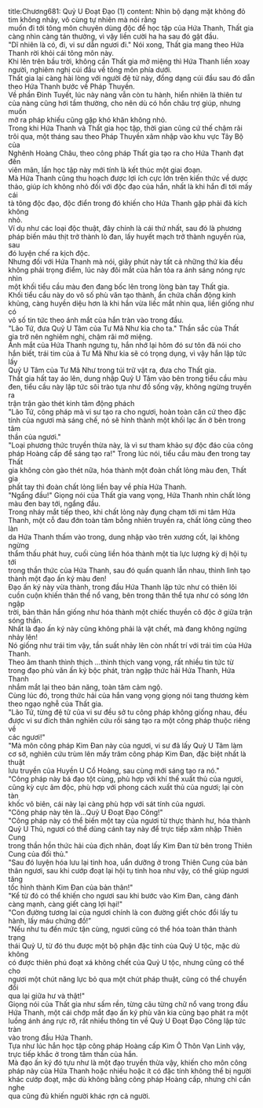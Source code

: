 title:Chương681: Quỷ U Đoạt Đạo (1)
content:
Nhìn bộ dạng mặt không đỏ tim không nhảy, vô cùng tự nhiên mà nói rằng<br>muốn đi tới tông môn chuyên dùng độc để học tập của Hứa Thanh, Thất gia<br>càng nhìn càng tán thưởng, vì vậy liền cười ha ha sau đó gật đầu.<br>"Dĩ nhiên là có, đi, vi sư dẫn ngươi đi." Nói xong, Thất gia mang theo Hứa<br>Thanh rời khỏi cái tông môn này.<br>Khi lên trên bầu trời, không cần Thất gia mở miệng thì Hứa Thanh liền xoay<br>người, nghiêm nghị cúi đầu về tông môn phía dưới.<br>Thất gia lại càng hài lòng với người đệ tử này, đồng dạng cúi đầu sau đó dẫn<br>theo Hứa Thanh bước về Pháp Thuyền.<br>Về phần Đinh Tuyết, lúc này nàng vẫn còn tu hành, hiển nhiên là thiên tư<br>của nàng cũng hơi tầm thường, cho nên dù có hồn châu trợ giúp, nhưng muốn<br>mở ra pháp khiếu cũng gặp khó khăn không nhỏ.<br>Trong khi Hứa Thanh và Thất gia học tập, thời gian cũng cứ thế chậm rãi<br>trôi qua, một tháng sau theo Pháp Thuyền xâm nhập vào khu vực Tây Bộ của<br>Nghênh Hoàng Châu, theo công pháp Thất gia tạo ra cho Hứa Thanh đạt đến<br>viên mãn, lần học tập này mới tính là kết thúc một giai đoạn.<br>Mà Hứa Thanh cũng thu hoạch được lợi ích cực lớn trên kiến thức về dược<br>thảo, giúp ích không nhỏ đối với độc đạo của hắn, nhất là khi hắn đi tới mấy cái<br>tà tông độc đạo, độc điển trong đó khiến cho Hứa Thanh gặp phải đả kích không<br>nhỏ.<br>Ví dụ như các loại độc thuật, đây chính là cái thứ nhất, sau đó là phương<br>pháp biến máu thịt trở thành lò đan, lấy huyết mạch trở thành nguyền rủa, sau<br>đó luyện chế ra kịch độc.<br>Nhưng đối với Hứa Thanh mà nói, giây phút này tất cả những thứ kia đều<br>không phải trọng điểm, lúc này đôi mắt của hắn tỏa ra ánh sáng nóng rực nhìn<br>một khối tiểu cầu màu đen đang bốc lên trong lòng bàn tay Thất gia.<br>Khối tiểu cầu này do vô số phù văn tạo thành, ẩn chứa chấn động kinh<br>khủng, càng huyền diệu hơn là khi hắn vừa liếc mắt nhìn qua, liền giống như có<br>vô số tin tức theo ánh mắt của hắn tràn vào trong đầu.<br>"Lão Tứ, đưa Quỷ U Tâm của Tư Mã Như kia cho ta." Thần sắc của Thất<br>gia trở nên nghiêm nghị, chậm rãi mở miệng.<br>Ánh mắt của Hứa Thanh ngưng tụ, hắn nhớ lại hôm đó sư tôn đã nói cho<br>hắn biết, trái tim của ả Tư Mã Như kia sẽ có trọng dụng, vì vậy hắn lập tức lấy<br>Quỷ U Tâm của Tư Mã Như trong túi trữ vật ra, đưa cho Thất gia.<br>Thất gia hất tay áo lên, dung nhập Quỷ U Tâm vào bên trong tiểu cầu màu<br>đen, tiểu cầu này lập tức sôi trào tựa như đồ sống vậy, không ngừng truyền ra<br>trận trận gào thét kinh tâm động phách<br>"Lão Tứ, công pháp mà vi sư tạo ra cho ngươi, hoàn toàn căn cứ theo đặc<br>tính của ngươi mà sáng chế, nó sẽ hình thành một khối lạc ấn ở bên trong tâm<br>thần của ngươi."<br>"Loại phương thức truyền thừa này, là vì sư tham khảo sự độc đáo của công<br>pháp Hoàng cấp để sáng tạo ra!" Trong lúc nói, tiểu cầu màu đen trong tay Thất<br>gia không còn gào thét nữa, hóa thành một đoàn chất lỏng màu đen, Thất gia<br>phất tay thì đoàn chất lỏng liền bay về phía Hứa Thanh.<br>"Ngẩng đầu!" Giọng nói của Thất gia vang vọng, Hứa Thanh nhìn chất lỏng<br>màu đen bay tới, ngẩng đầu.<br>Trong nháy mắt tiếp theo, khi chất lỏng này đụng chạm tới mi tâm Hứa<br>Thanh, một cỗ đau đớn toàn tâm bỗng nhiên truyền ra, chất lỏng cũng theo làn<br>da Hứa Thanh thấm vào trong, dung nhập vào trên xương cốt, lại không ngừng<br>thẩm thấu phát huy, cuối cùng liền hóa thành một tia lực lượng kỳ dị hội tụ tới<br>trong thần thức của Hứa Thanh, sau đó quấn quanh lẫn nhau, thình lình tạo<br>thành một đạo ấn ký màu đen!<br>Đạo ấn ký này vừa thành, trong đầu Hứa Thanh lập tức như có thiên lôi<br>cuồn cuộn khiến thân thể nổ vang, bên trong thân thể tựa như có sóng lớn ngập<br>trời, bản thân hắn giống như hóa thành một chiếc thuyền cô độc ở giữa trận<br>sóng thần.<br>Nhất là đạo ấn ký này cũng không phải là vật chết, mà đang không ngừng<br>nhảy lên!<br>Nó giống như trái tim vậy, tần suất nhảy lên còn nhất trí với trái tim của Hứa<br>Thanh.<br>Theo âm thanh thình thịch …thình thịch vang vọng, rất nhiều tin tức từ<br>trong đạo phù văn ấn ký bộc phát, tràn ngập thức hải Hứa Thanh, Hứa Thanh<br>nhắm mắt lại theo bản năng, toàn tâm cảm ngộ.<br>Cùng lúc đó, trong thức hải của hắn vang vọng giọng nói tang thương kèm<br>theo ngạo nghễ của Thất gia.<br>"Lão Tứ, từng đệ tử của vi sư đều sở tu công pháp không giống nhau, đều<br>được vi sư đích thân nghiên cứu rồi sáng tạo ra một công pháp thuộc riêng về<br>các ngươi!"<br>"Mà môn công pháp Kim Đan này của ngươi, vi sư đã lấy Quỷ U Tâm làm<br>cơ sở, nghiên cứu trùm lên mấy trăm công pháp Kim Đan, đặc biệt nhất là thuật<br>lưu truyền của Huyền U Cổ Hoàng, sau cùng mới sáng tạo ra nó."<br>"Công pháp này bá đạo tột cùng, phù hợp với khí thế xuất thủ của ngươi,<br>cũng kỳ cực âm độc, phù hợp với phong cách xuất thủ của ngươi; lại còn tàn<br>khốc vô biên, cái này lại càng phù hợp với sát tính của ngươi.<br>"Công pháp này tên là…Quỷ U Đoạt Đạo Công!"<br>"Công pháp này có thể biến một tay của ngươi từ thực thành hư, hóa thành<br>Quỷ U Thủ, ngươi có thể dùng cánh tay này để trực tiếp xâm nhập Thiên Cung<br>trong thần hồn thức hải của địch nhân, đoạt lấy Kim Đan từ bên trong Thiên<br>Cung của đối thủ."<br>"Sau đó luyện hóa lưu lại tinh hoa, uẩn dưỡng ở trong Thiên Cung của bản<br>thân ngươi, sau khi cướp đoạt lại hội tụ tinh hoa như vậy, có thể giúp ngươi tăng<br>tốc hình thành Kim Đan của bản thân!"<br>"Kể từ đó có thể khiến cho ngươi sau khi bước vào Kim Đan, càng đánh<br>càng mạnh, càng giết càng lợi hại!"<br>"Con đường tương lai của ngươi chính là con đường giết chóc đổi lấy tu<br>hành, lấy máu chứng đồ!”<br>"Nếu như tu đến mức tận cùng, ngươi cũng có thể hóa toàn thân thành trạng<br>thái Quỷ U, từ đó thu được một bộ phận đặc tính của Quỷ U tộc, mặc dù không<br>có được thiên phú đoạt xá không chết của Quỷ U tộc, nhưng cũng có thể cho<br>ngươi một chút năng lực bỏ qua một chút pháp thuật, cũng có thể chuyển đổi<br>qua lại giữa hư và thật!"<br>Giọng nói của Thất gia như sấm rền, từng câu từng chữ nổ vang trong đầu<br>Hứa Thanh, một cái chớp mắt đạo ấn ký phù văn kia cũng bạo phát ra một<br>luồng ánh áng rực rỡ, rất nhiều thông tin về Quỷ U Đoạt Đạo Công lập tức tràn<br>vào trong đầu Hứa Thanh.<br>Tựa như lúc hắn học tập công pháp Hoàng cấp Kim Ô Thôn Vạn Linh vậy,<br>trực tiếp khắc ở trong tâm thần của hắn.<br>Mà đạo ấn ký đó tựu như là một đạo truyền thừa vậy, khiến cho môn công<br>pháp này của Hứa Thanh hoặc nhiều hoặc ít có đặc tính không thể bị người<br>khác cướp đoạt, mặc dù không bằng công pháp Hoàng cấp, nhưng chỉ cần nghe<br>qua cũng đủ khiến người khác rợn cả người.